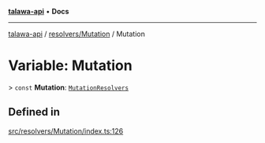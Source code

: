 [**talawa-api**](../../../README.md) • **Docs**

***

[talawa-api](../../../modules.md) / [resolvers/Mutation](../README.md) / Mutation

# Variable: Mutation

\> `const` **Mutation**: [`MutationResolvers`](../../../types/generatedGraphQLTypes/type-aliases/MutationResolvers.md)

## Defined in

[src/resolvers/Mutation/index.ts:126](https://github.com/PalisadoesFoundation/talawa-api/blob/f9e8275b1ddff2d3edcec79ee3b37c07998f6cc3/src/resolvers/Mutation/index.ts#L126)
